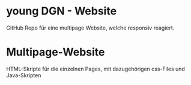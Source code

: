# young DGN - Website
GitHub Repo für eine multipage Website, welche responsiv reagiert.

# Multipage-Website
HTML-Skripte für die einzelnen Pages, mit dazugehörigen css-Files und Java-Skripten
